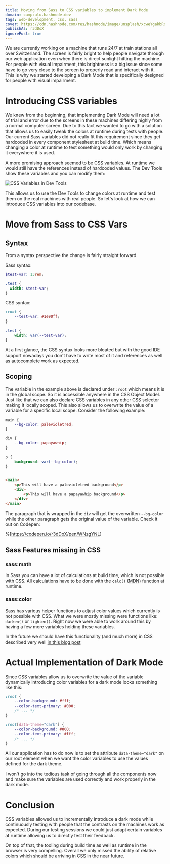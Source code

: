 ```yaml
---
title: Moving from Sass to CSS variables to implement Dark Mode
domain: campzulu.hashnode.dev
tags: web-development, css, sass
cover: https://cdn.hashnode.com/res/hashnode/image/unsplash/xcweYgakbRo/upload/v1660032971546/KNUGnflXq.jpeg?w=1600&h=840&fit=crop&crop=entropy&auto=compress,format&format=webp
publishAs: r3dDoX
ignorePost: true
---
```


We are currently working on a machine that runs 24/7 at train stations all over Switzerland. The
screen is fairly bright to help people navigate through our web application even when there is
direct sunlight hitting the machine. For people with visual impairment, this brightness is a big
issue since some have to go very close to the screen to properly read and interact with it. This is
why we started developing a Dark Mode that is specifically designed for people with visual
impairment.

# Introducing CSS variables

We knew from the beginning, that implementing Dark Mode will need a lot of trial and error due to
the screens in these machines differing highly from a normal computer screen. Due to this fact we
wanted to go with a solution that allows us to easily tweak the colors at runtime during tests with
people. Our current Sass variables did not really fit this requirement since they get hardcoded in
every component stylesheet at build time. Which means changing a color at runtime to test something
would only work by changing it everywhere it is used.

A more promising approach seemed to be CSS variables. At runtime we would still have the references
instead of hardcoded values. The Dev Tools show these variables and you can modify them:

![CSS Variables in Dev Tools](https://cdn.hashnode.com/res/hashnode/image/upload/v1660130533039/a3Y9ukL8u.png?auto=compress)

This allows us to use the Dev Tools to change colors at runtime and test them on the real machines
with real people. So let's look at how we can introduce CSS variables into our codebase.

# Move from Sass to CSS Vars

## Syntax

From a syntax perspective the change is fairly straight forward.

Sass syntax:

```scss
$test-var: 13rem;

.test {
  width: $test-var;
}
```

CSS syntax:

```css
:root {
    --test-var: #1e90ff;
}

.test {
    width: var(--test-var);
}
``` 

At a first glance, the CSS syntax looks more bloated but with the good IDE support nowadays you don't
have to write most of it and references as well as autocomplete work as expected.

## Scoping

The variable in the example above is declared under `:root` which means it is in the global scope.
So it is accessible anywhere in the CSS Object Model. Just like that we can also declare CSS
variables in any other CSS selector making it locally scoped.
This also allows us to overwrite the value of a variable for a specific local scope. Consider the
following example:

```css
main {
    --bg-color: palevioletred;
}

div {
    --bg-color: papayawhip;
}

p {
    background: var(--bg-color);
}
```

```html

<main>
    <p>This will have a palevioletred background</p>
    <div>
        <p>This will have a papayawhip background</p>
    </div>
</main>
```

The paragraph that is wrapped in the `div` will get the overwritten `--bg-color` while the other
paragraph gets the original value of the variable. Check it out on Codepen:

%[https://codepen.io/r3dDoX/pen/WNzgYNL]

## Sass Features missing in CSS

### sass:math

In Sass you can have a lot of calculations at build time, which is not possible with CSS. All
calculations have to be done with
the `calc()` ([MDN](https://developer.mozilla.org/en-US/docs/Web/CSS/calc)) function at runtime.

### sass:color

Sass has various helper functions to adjust color values which currently is not possible with CSS.
What we were mostly missing were functions like: `darken()` or `lighten()`. Right now we were able
to work around this by having a few more variables holding these variables.

In the future we should have this functionality (and much more) in CSS described very well [in this
blog post](https://blog.jim-nielsen.com/2021/css-relative-colors/)

# Actual Implementation of Dark Mode

Since CSS variables allow us to overwrite the value of the variable dynamically introducing color
variables for a dark mode looks something like this:

```css
:root {
    --color-background: #fff;
    --color-text-primary: #000;
    /* ... */
}

:root[data-theme="dark"] {
    --color-background: #000;
    --color-text-primary: #fff;
    /* ... */
}
```

All our application has to do now is to set the attribute `data-theme="dark"` on our root element when
we want the color variables to use the values defined for the dark theme.

I won't go into the tedious task of going through all the components now and make sure the variables
are used correctly and work properly in the dark mode.

# Conclusion

CSS variables allowed us to incrementally introduce a dark mode while continuously testing with
people that the contrasts on the machines work as expected. During our testing sessions we could
just adapt certain variables at runtime allowing us to directly test their feedback.

On top of that, the tooling during build time as well as runtime in the browser is very compelling.
Overall we only missed the ability of relative colors which should be arriving in CSS in the near
future.
